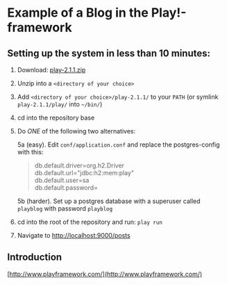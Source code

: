 Example of a Blog in the Play!-framework
============

Setting up the system in less than 10 minutes:
---------------------------------------------

1. Download: [play-2.1.1.zip](http://downloads.typesafe.com/play/2.1.1/play-2.1.1.zip)
2. Unzip into a `<directory of your choice>`
3. Add `<directory of your choice>/play-2.1.1/` to your `PATH` (or symlink `play-2.1.1/play/` into `~/bin/`)
4. cd into the repository base
5. Do *ONE* of the following two alternatives:

   5a (easy). Edit `conf/application.conf` and replace the postgres-config with this:

   > db.default.driver=org.h2.Driver  
   > db.default.url="jdbc:h2:mem:play"  
   > db.default.user=sa  
   > db.default.password=  

   5b (harder). Set up a postgres database with a superuser called `playblog` with password `playblog`

6. cd into the root of the repository and run: `play run`
7. Navigate to [http://localhost:9000/posts](http://localhost:9000/posts)

Introduction
------------
[http://www.playframework.com/](http://www.playframework.com/)
